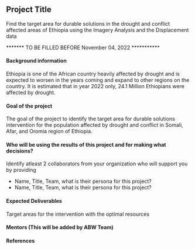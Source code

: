 ## Project Title
Find the target area for durable solutions in the drought and conflict affected areas of Ethiopia using the Imagery Analysis and the Displacement data

******* TO BE FILLED BEFORE November 04, 2022 ***********

#### Background information
Ethiopia is one of the African country heavily affected by drought and is expected to worsen in the years coming and expand to other regions on the country. It is estimated that in year 2022 only, 24.1 Million Ethiopians were affected by drought.
#### Goal of the project
The goal of the project to identify the target area for durable solutions intervention for the population affected by drought and conflict in Somali, Afar, and Oromia region of Ethiopia. 
#### Who will be using the results of this project and for making what decisions?

Identify atleast 2 collaborators from your organization who will support you by providing
- Name, Title, Team, what is their persona for this project?
- Name, Title, Team, what is their persona for this project?

#### Expected Deliverables
Target areas for the intervention with the optimal resources
#### Mentors (This will be added by ABW Team)

#### References
